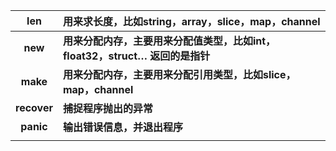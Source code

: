 |   **len**   | **用来求长度，比如string，array，slice，map，channel**       |
| :---------: | :----------------------------------------------------------- |
|   **new**   | **用来分配内存，主要用来分配值类型，比如int，float32，struct… 返回的是指针** |
|  **make**   | **用来分配内存，主要用来分配引用类型，比如slice，map，channel** |
| **recover** | **捕捉程序抛出的异常**                                       |
|  **panic**  | **输出错误信息，并退出程序**                                 |
|             |                                                              |

